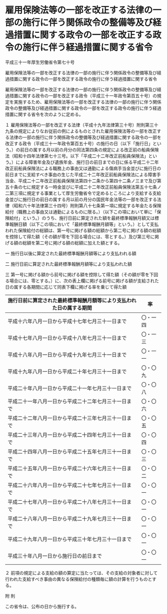 # 雇用保険法等の一部を改正する法律の一部の施行に伴う関係政令の整備等及び経過措置に関する政令の一部を改正する政令の施行に伴う経過措置に関する省令

平成三十一年厚生労働省令第七十号

雇用保険法等の一部を改正する法律の一部の施行に伴う関係政令の整備等及び経過措置に関する政令の一部を改正する政令の施行に伴う経過措置に関する省令

雇用保険法等の一部を改正する法律の一部の施行に伴う関係政令の整備等及び経過措置に関する政令の一部を改正する政令（平成三十一年政令第百五十号）の規定を実施するため、雇用保険法等の一部を改正する法律の一部の施行に伴う関係政令の整備等及び経過措置に関する政令の一部を改正する政令の施行に伴う経過措置に関する省令を次のように定める。

１ 雇用保険法等の一部を改正する法律（平成十九年法律第三十号）附則第三十九条の規定によりなお従前の例によるものとされた雇用保険法等の一部を改正する法律の一部の施行に伴う関係政令の整備等及び経過措置に関する政令の一部を改正する政令（平成三十一年政令第百五十号）の施行の日（以下「施行日」という。）の前日の属する月以前の月分の同法第四条の規定による改正前の船員保険法（昭和十四年法律第七十三号。以下「平成二十二年改正前船員保険法」という。）による障害年金及び遺族年金、施行日の前日までの日に係る平成二十二年改正前船員保険法による職務上の事由又は通勤による傷病手当金並びに施行日の前日までに支給すべき事由の生じた平成二十二年改正前船員保険法による障害手当金、平成二十二年改正前船員保険法第四十二条から第四十二条ノ三まで及び第五十条の七に規定する一時金並びに平成二十二年改正前船員保険法第五十七条ノ二第三項に規定する事業として厚生労働省令で定めるところにより支給する支給金並びに施行日の前日の属する月以前の月分の国民年金法等の一部を改正する法律（昭和六十年法律第三十四号）附則第八十七条第一項に規定する年金たる保険給付（職務上の事由又は通勤によるものに限る。）（以下この項において単に「保険給付」という。）のうち、施行日前に算定された額を最終標準報酬月額又は標準報酬日額（以下この項において「最終標準報酬月額等」という。）として支払われた保険給付の総額は、第一号に掲げる額の総額から第二号に掲げる額の総額を控除して得た額（その額が零を下回る場合には、零とする。）及び第三号に掲げる額の総額を第二号に掲げる額の総額に加えた額とする。

一 施行日以後に算定された最終標準報酬月額等により支払われる額

二 施行日前に算定された最終標準報酬月額等により支払われた額

三 第一号に掲げる額から前号に掲げる額を控除して得た額（その額が零を下回る場合には、零とする。）に、次の表上欄に掲げる前号に掲げる額が支給された日の属する各期間に応じて同表下欄に掲げる率を乗じて得た額

施行日前に算定された最終標準報酬月額等により支払われた日の属する期間 | 率  
---|---  
平成十六年八月一日から平成十七年七月三十一日まで | 〇・一四  
平成十七年八月一日から平成十八年七月三十一日まで | 〇・一三  
平成十八年八月一日から平成十九年七月三十一日まで | 〇・一一  
平成十九年八月一日から平成二十年七月三十一日まで | 〇・〇九  
平成二十年八月一日から平成二十一年七月三十一日まで | 〇・〇八  
平成二十一年八月一日から平成二十二年七月三十一日まで | 〇・〇六  
平成二十二年八月一日から平成二十三年七月三十一日まで | 〇・〇五  
平成二十三年八月一日から平成二十四年七月三十一日まで | 〇・〇四  
平成二十四年八月一日から平成二十五年七月三十一日まで | 〇・〇三  
平成二十五年八月一日から平成二十六年七月三十一日まで | 〇・〇二  
平成二十六年八月一日から平成二十七年七月三十一日まで | 〇・〇一  
平成二十七年八月一日から平成二十八年七月三十一日まで | 〇・〇一  
平成二十八年八月一日から平成二十九年七月三十一日まで | 〇・〇一  
平成二十九年八月一日から平成三十年七月三十一日まで | 〇・〇一  
平成三十年八月一日から施行日の前日まで | 〇・〇一  
  
２ 前項の規定による支給の額の算定に当たっては、その支給の対象者に対して行われた支給すべき事由の異なる保険給付の種類毎に額の計算を行うものとする。

附 則

この省令は、公布の日から施行する。
